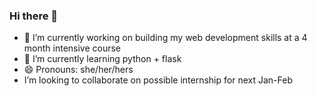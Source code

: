 ### Hi there 👋

- 🔭 I’m currently working on building my web development skills at a 4 month intensive course
- 🌱 I’m currently learning python + flask
- 😄 Pronouns: she/her/hers
- I’m looking to collaborate on possible internship for next Jan-Feb

<!--
**MirvaTam/MirvaTam** is a ✨ _special_ ✨ repository because its `README.md` (this file) appears on your GitHub profile.

Here are some ideas to get you started:


- 👯 I’m looking to collaborate on ...
- 🤔 I’m looking for help with ...
- 💬 Ask me about ...
- 📫 How to reach me: ...

- ⚡ Fun fact: ...
-->
